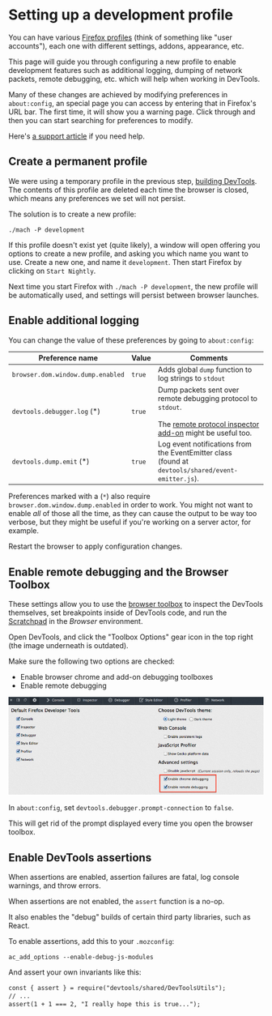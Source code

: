 # Setting up a development profile

You can have various [Firefox profiles](https://developer.mozilla.org/en-US/Firefox/Multiple_profiles) (think of something like "user accounts"), each one with different settings, addons, appearance, etc.

This page will guide you through configuring a new profile to enable development features such as additional logging, dumping of network packets, remote debugging, etc. which will help when working in DevTools.

Many of these changes are achieved by modifying preferences in `about:config`, an special page you can access by entering that in Firefox's URL bar. The first time, it will show you a warning page. Click through and then you can start searching for preferences to modify.

Here's [a support article](https://support.mozilla.org/t5/Manage-preferences-and-add-ons/Configuration-Editor-for-Firefox/ta-p/35030) if you need help.

## Create a permanent profile

We were using a temporary profile in the previous step, [building DevTools](./build.md). The contents of this profile are deleted each time the browser is closed, which means any preferences we set will not persist.

The solution is to create a new profile:

```
./mach -P development
```

If this profile doesn't exist yet (quite likely), a window will open offering you options to create a new profile, and asking you which name you want to use. Create a new one, and name it `development`. Then start Firefox by clicking on `Start Nightly`.

Next time you start Firefox with `./mach -P development`, the new profile will be automatically used, and settings will persist between browser launches.

## Enable additional logging

You can change the value of these preferences by going to `about:config`:

| Preference name | Value | Comments |
| --------------- | --------------- | -------- |
| `browser.dom.window.dump.enabled` | `true` | Adds global `dump` function to log strings to `stdout` |
| `devtools.debugger.log` (*) | `true` | Dump packets sent over remote debugging protocol to `stdout`.<br /><br />The [remote protocol inspector add-on](https://github.com/firebug/rdp-inspector/wiki) might be useful too. |
| `devtools.dump.emit` (*) | `true` | Log event notifications from the EventEmitter class<br />(found at `devtools/shared/event-emitter.js`). |

Preferences marked with a (`*`) also require `browser.dom.window.dump.enabled` in order to work. You might not want to enable *all* of those all the time, as they can cause the output to be way too verbose, but they might be useful if you're working on a server actor, for example<!--TODO link to actors doc-->.

Restart the browser to apply configuration changes.

## Enable remote debugging and the Browser Toolbox

These settings allow you to use the [browser toolbox](https://developer.mozilla.org/docs/Tools/Browser_Toolbox) to inspect the DevTools themselves, set breakpoints inside of DevTools code, and run the [Scratchpad](https://developer.mozilla.org/en-US/docs/Tools/Scratchpad) in the *Browser* environment.

Open DevTools, and click the "Toolbox Options" gear icon in the top right (the image underneath is outdated). <!--TODO update image--> 

Make sure the following two options are checked:

- Enable browser chrome and add-on debugging toolboxes
- Enable remote debugging

![Settings for developer tools - "Enable Chrome Debugging" and "Enable Remote Debugging"](../resources/DevToolsDeveloperSettings.png)

In `about:config`, set `devtools.debugger.prompt-connection` to `false`.

This will get rid of the prompt displayed every time you open the browser toolbox.

## Enable DevTools assertions

When assertions are enabled, assertion failures are fatal, log console warnings, and throw errors.

When assertions are not enabled, the `assert` function is a no-op.

It also enables the "debug" builds of certain third party libraries, such as React.

To enable assertions, add this to your `.mozconfig`:

```
ac_add_options --enable-debug-js-modules
```

And assert your own invariants like this:

```
const { assert } = require("devtools/shared/DevToolsUtils");
// ...
assert(1 + 1 === 2, "I really hope this is true...");
```


